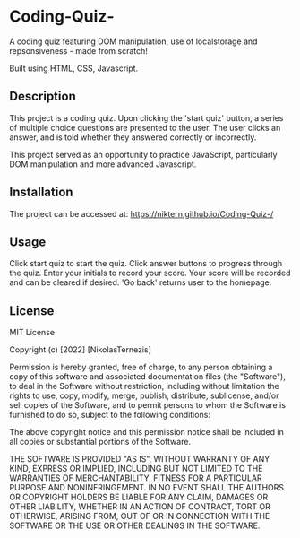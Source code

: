 # Coding-Quiz-
A coding quiz featuring DOM manipulation, use of localstorage and repsonsiveness - made from scratch!

Built using HTML, CSS, Javascript.

## Description

This project is a coding quiz. Upon clicking the 'start quiz' button, a series of multiple choice questions are presented to the user. The user clicks an answer, and is told whether they answered correctly or incorrectly.

This project served as an opportunity to practice JavaScript, particularly DOM manipulation and more advanced Javascript.

## Installation

The project can be accessed at: https://niktern.github.io/Coding-Quiz-/

## Usage

Click start quiz to start the quiz. Click answer buttons to progress through the quiz. Enter your initials to record your score. Your score will be recorded and can be cleared if desired. 'Go back' returns user to the homepage. 

## License

MIT License

Copyright (c) [2022] [NikolasTernezis]

Permission is hereby granted, free of charge, to any person obtaining a copy
of this software and associated documentation files (the "Software"), to deal
in the Software without restriction, including without limitation the rights
to use, copy, modify, merge, publish, distribute, sublicense, and/or sell
copies of the Software, and to permit persons to whom the Software is
furnished to do so, subject to the following conditions:

The above copyright notice and this permission notice shall be included in all
copies or substantial portions of the Software.

THE SOFTWARE IS PROVIDED "AS IS", WITHOUT WARRANTY OF ANY KIND, EXPRESS OR
IMPLIED, INCLUDING BUT NOT LIMITED TO THE WARRANTIES OF MERCHANTABILITY,
FITNESS FOR A PARTICULAR PURPOSE AND NONINFRINGEMENT. IN NO EVENT SHALL THE
AUTHORS OR COPYRIGHT HOLDERS BE LIABLE FOR ANY CLAIM, DAMAGES OR OTHER
LIABILITY, WHETHER IN AN ACTION OF CONTRACT, TORT OR OTHERWISE, ARISING FROM,
OUT OF OR IN CONNECTION WITH THE SOFTWARE OR THE USE OR OTHER DEALINGS IN THE
SOFTWARE.
